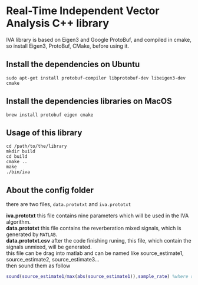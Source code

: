 Real-Time Independent Vector Analysis C++ library
===
IVA library is based on Eigen3 and Google ProtoBuf, and compiled in cmake, so install Eigen3, ProtoBuf, CMake, before using it.<br>

Install the dependencies on Ubuntu
----
```shell
sudo apt-get install protobuf-compiler libprotobuf-dev libeigen3-dev cmake
```


Install the dependencies libraries on MacOS
----
```shell
brew install protobuf eigen cmake
```


Usage of this library
----
```shell
cd /path/to/the/library
mkdir build
cd build
cmake ..
make
./bin/iva
```
About the config folder
------
there are two files, `data.prototxt` and `iva.prototxt`<br>

**iva.prototxt**
this file contains nine parameters which will be used in the IVA algorithm. <br>
**data.prototxt**
this file contains the reverberation mixed signals, which is generated by `MATLAB`.<br>
**data.prototxt.csv**
after the code finishing runing, this file, which contain the signals unmixed, will be generated.<br>
this file can be drag into matlab and can be named like source_estimate1, source_estimate2, source_estimate3...<br>
then sound them as follow

```matlab
sound(source_estimate1/max(abs(source_estimate1)),sample_rate) %where sample_rate is the sample rate of the source signal.
```
